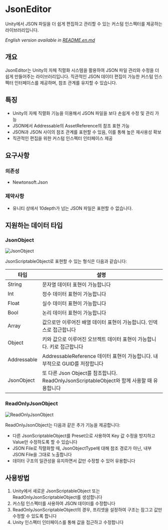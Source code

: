 # JsonEditor

Unity에서 JSON 파일을 더 쉽게 편집하고 관리할 수 있는 커스텀 인스펙터를 제공하는 라이브러리입니다.

*English version available in [README.en.md](README.en.md)*

## 개요

JsonEditor는 Unity의 자체 직렬화 시스템을 활용하여 JSON 파일 관리와 수정을 더 쉽게 만들어주는 라이브러리입니다. 직관적인 JSON 데이터 편집이 가능한 커스텀 인스펙터 인터페이스를 제공하며, 참조 관계를 유지할 수 있습니다.

## 특징

- Unity의 자체 직렬화 기능을 이용해서 JSON 파일을 보다 손쉽게 수정 및 관리 가능
- JSON에서 Addressable의 AssetReference의 참조 표현 가능
- JSON과 JSON 사이의 참조 관계를 표현할 수 있음, 이를 통해 높은 재사용성 확보
- 직관적인 편집을 위한 커스텀 인스펙터 인터페이스 제공

## 요구사항

### 의존성
- Newtonsoft.Json

### 제약사항
- 유니티 상에서 10depth가 넘는 JSON 파일은 표현할 수 없습니다.

## 지원하는 데이터 타입

### JsonObject

![JsonObject](https://github.com/user-attachments/assets/fdb2b991-02b8-46a1-8db9-a9de74ebf7d8)

JsonScriptableObject로 표현할 수 있는 형식은 다음과 같습니다:

| 타입 | 설명 |
|------|------|
| String | 문자열 데이터 표현이 가능합니다 |
| Int | 정수 데이터 표현이 가능합니다 |
| Float | 실수 데이터 표현이 가능합니다 |
| Bool | 논리 데이터 표현이 가능합니다 |
| Array | 값으로만 이루어진 배열 데이터 표현이 가능합니다. 인덱스로 접근합니다 |
| Object | 키와 값으로 이루어진 오브젝트 데이터 표현이 가능합니다. 키로 접근합니다 |
| Addressable | AddressableReference 데이터 표현이 가능합니다. 내부적으로 GUID를 저장합니다 |
| JsonObject | 또 다른 Json Object를 참조합니다. ReadOnlyJsonScriptableObject와 함께 사용할 때 유용합니다 |

### ReadOnlyJsonObject

![ReadOnlyJsonObject](https://github.com/user-attachments/assets/e87db9a7-aa49-42d3-8cbd-cd346a3fef06)

ReadOnlyJsonObject는 다음과 같은 추가 기능을 제공합니다:

- 다른 JsonScriptableObject를 Preset으로 사용하여 Key 값 수정을 방지하고 Value만 수정하도록 할 수 있습니다
- JSON File로 직렬화할 때, JsonObjectType에 대해 참조 경로가 아닌, 내부 JSON File을 그대로 노출합니다
- 데이터 구조의 일관성을 유지하면서 값만 수정할 수 있어 유용합니다

## 사용방법

1. Unity에서 새로운 JsonScriptableObject 또는 ReadOnlyJsonScriptableObject를 생성합니다
2. 커스텀 인스펙터를 사용하여 JSON 데이터를 수정합니다
3. ReadOnlyJsonScriptableObject의 경우, 프리셋을 설정하여 구조는 잠그고 값만 수정할 수 있도록 합니다
4. Unity 인스펙터 인터페이스를 통해 값을 접근하고 수정합니다
